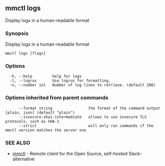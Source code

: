 ## mmctl logs

Display logs in a human-readable format

### Synopsis

Display logs in a human-readable format

```
mmctl logs [flags]
```

### Options

```
  -h, --help         help for logs
  -l, --logrus       Use logrus for formatting.
  -n, --number int   Number of log lines to retrieve. (default 200)
```

### Options inherited from parent commands

```
      --format string                the format of the command output [plain, json] (default "plain")
      --insecure-sha1-intermediate   allows to use insecure TLS protocols, such as SHA-1
      --strict                       will only run commands if the mmctl version matches the server one
```

### SEE ALSO

* [mmctl](mmctl.md)	 - Remote client for the Open Source, self-hosted Slack-alternative

